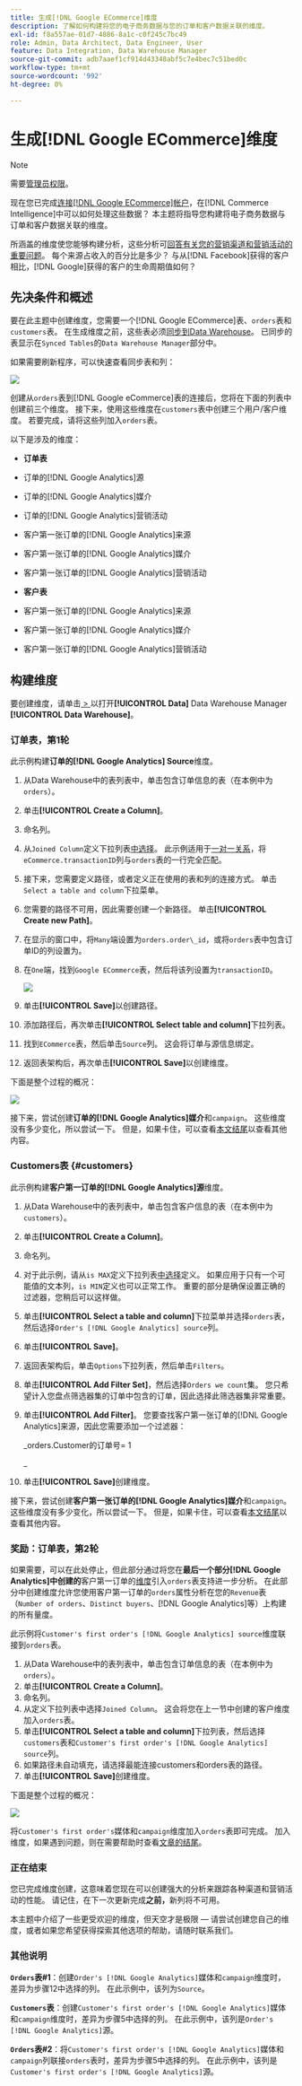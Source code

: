 ```yaml
---
title: 生成[!DNL Google ECommerce]维度
description: 了解如何构建将您的电子商务数据与您的订单和客户数据关联的维度。
exl-id: f8a557ae-01d7-4886-8a1c-c0f245c7bc49
role: Admin, Data Architect, Data Engineer, User
feature: Data Integration, Data Warehouse Manager
source-git-commit: adb7aaef1cf914d43348abf5c7e4bec7c51bed0c
workflow-type: tm+mt
source-wordcount: '992'
ht-degree: 0%

---
```


# 生成[!DNL Google ECommerce]维度

>[!NOTE]
>
>需要[管理员权限](../../administrator/user-management/user-management.md)。

现在您已完成[连接[!DNL Google ECommerce]帐户](../../data-analyst/importing-data/integrations/google-ecommerce.md)，在[!DNL Commerce Intelligence]中可以如何处理这些数据？ 本主题将指导您构建将电子商务数据与订单和客户数据关联的维度。

所涵盖的维度使您能够构建分析，这些分析可[回答有关您的营销渠道和营销活动的重要问题](../../data-analyst/analysis/most-value-source-channel.md)。 每个来源占收入的百分比是多少？ 与从[!DNL Facebook]获得的客户相比，[!DNL Google]获得的客户的生命周期值如何？

## 先决条件和概述

要在此主题中创建维度，您需要一个[!DNL Google ECommerce]表、`orders`表和`customers`表。 在生成维度之前，这些表必须[同步到Data Warehouse](../../data-analyst/data-warehouse-mgr/tour-dwm.md)。 已同步的表显示在`Synced Tables`的`Data Warehouse Manager`部分中。

如果需要刷新程序，可以快速查看同步表和列：

![](../../assets/Syncing_New_Columns.gif)

创建从`orders`表到[!DNL Google eCommerce]表的连接后，您将在下面的列表中创建前三个维度。 接下来，使用这些维度在`customers`表中创建三个用户/客户维度。 若要完成，请将这些列加入`orders`表。

以下是涉及的维度：

* **订单表**

* 订单的[!DNL Google Analytics]源
* 订单的[!DNL Google Analytics]媒介
* 订单的[!DNL Google Analytics]营销活动
* 客户第一张订单的[!DNL Google Analytics]来源
* 客户第一张订单的[!DNL Google Analytics]媒介
* 客户第一张订单的[!DNL Google Analytics]营销活动

* **客户表**

* 客户第一张订单的[!DNL Google Analytics]来源
* 客户第一张订单的[!DNL Google Analytics]媒介
* 客户第一张订单的[!DNL Google Analytics]营销活动

## 构建维度

要创建维度，请单击[ > ](../data-warehouse-mgr/tour-dwm.md)以打开&#x200B;**[!UICONTROL Data]** Data Warehouse Manager **[!UICONTROL Data Warehouse]**。

### 订单表，第1轮

此示例构建&#x200B;**订单的[!DNL Google Analytics] Source**&#x200B;维度。

1. 从Data Warehouse中的表列表中，单击包含订单信息的表（在本例中为`orders`）。
1. 单击&#x200B;**[!UICONTROL Create a Column]**。
1. 命名列。
1. 从`Joined Column`定义下拉列表[中选择](../data-warehouse-mgr/calc-column-types.md)。 此示例适用于[一对一关系](../data-warehouse-mgr/table-relationships.md)，将`eCommerce.transactionID`列与`orders`表的一行完全匹配。
1. 接下来，您需要定义路径，或者定义正在使用的表和列的连接方式。 单击`Select a table and column`下拉菜单。
1. 您需要的路径不可用，因此需要创建一个新路径。 单击&#x200B;**[!UICONTROL Create new Path]**。
1. 在显示的窗口中，将`Many`端设置为`orders.order\_id`，或将`orders`表中包含订单ID的列设置为。
1. 在`One`端，找到`Google ECommerce`表，然后将该列设置为`transactionID`。

   ![](../../assets/google-ecommerce-table.png)

1. 单击&#x200B;**[!UICONTROL Save]**&#x200B;以创建路径。
1. 添加路径后，再次单击&#x200B;**[!UICONTROL Select table and column]**&#x200B;下拉列表。
1. 找到`ECommerce`表，然后单击`Source`列。 这会将订单与源信息绑定。
1. 返回表架构后，再次单击&#x200B;**[!UICONTROL Save]**&#x200B;以创建维度。

下面是整个过程的概况：

![](../../assets/help_center.gif)

接下来，尝试创建&#x200B;**订单的[!DNL Google Analytics]媒介**&#x200B;和`campaign`。 这些维度没有多少变化，所以尝试一下。 但是，如果卡住，可以查看[本文结尾](#stuck)以查看其他内容。

### Customers表 {#customers}

此示例构建&#x200B;**客户第一订单的[!DNL Google Analytics]源**&#x200B;维度。

1. 从Data Warehouse中的表列表中，单击包含客户信息的表（在本例中为`customers`）。
1. 单击&#x200B;**[!UICONTROL Create a Column]**。
1. 命名列。
1. 对于此示例，请从`is MAX`定义下拉列表[中选择](../../data-analyst/data-warehouse-mgr/calc-column-types.md)定义。 如果应用于只有一个可能值的文本列，`is MIN`定义也可以正常工作。 重要的部分是确保设置正确的过滤器，您稍后可以这样做。
1. 单击&#x200B;**[!UICONTROL Select a table and column]**&#x200B;下拉菜单并选择`orders`表，然后选择`Order's [!DNL Google Analytics] source`列。
1. 单击&#x200B;**[!UICONTROL Save]**。
1. 返回表架构后，单击`Options`下拉列表，然后单击`Filters`。
1. 单击&#x200B;**[!UICONTROL Add Filter Set]**，然后选择`Orders we count`集。 您只希望计入您盘点筛选器集的订单中包含的订单，因此选择此筛选器集非常重要。
1. 单击&#x200B;**[!UICONTROL Add Filter]**。 您要查找客户第一张订单的[!DNL Google Analytics]来源，因此您需要添加一个过滤器：

   _orders.Customer的订单号= 1

   _
1. 单击&#x200B;**[!UICONTROL Save]**&#x200B;创建维度。

接下来，尝试创建&#x200B;**客户第一张订单的[!DNL Google Analytics]媒介**&#x200B;和`campaign`。 这些维度没有多少变化，所以尝试一下。 但是，如果卡住，可以查看[本文结尾](#stuck)以查看其他内容。

### 奖励：订单表，第2轮

如果需要，可以在此处停止，但此部分通过将您在&#x200B;**最后一个部分[!DNL Google Analytics]中创建的**&#x200B;客户第一订单的[维度](#customers)引入`orders`表支持进一步分析。 在此部分中创建维度允许您使用客户第一订单的`orders`属性分析在您的`Revenue`表（`Number of orders`、`Distinct buyers`、[!DNL Google Analytics]等）上构建的所有量度。

此示例将`Customer's first order's [!DNL Google Analytics] source`维度联接到`orders`表。

1. 从Data Warehouse中的表列表中，单击包含订单信息的表（在本例中为`orders`）。
1. 单击&#x200B;**[!UICONTROL Create a Column]**。
1. 命名列。
1. 从定义下拉列表中选择`Joined Column`。 这会将您在上一节中创建的客户维度加入`orders`表。
1. 单击&#x200B;**[!UICONTROL Select a table and column]**&#x200B;下拉列表，然后选择`customers`表和`Customer's first order's [!DNL Google Analytics] source`列。
1. 如果路径未自动填充，请选择最能连接customers和orders表的路径。
1. 单击&#x200B;**[!UICONTROL Save]**&#x200B;创建维度。

下面是整个过程的概况：

![](../../assets/help_center2.gif)

将`Customer's first order's`媒体和`campaign`维度加入`orders`表即可完成。 加入维度，如果遇到问题，则在需要帮助时查看[文章的结尾](#stuck)。

### 正在结束

您已完成维度创建，这意味着您现在可以创建强大的分析来跟踪各种渠道和营销活动的性能。 请记住，在下一次更新完成&#x200B;**之前，**&#x200B;新列将不可用。

本主题中介绍了一些更受欢迎的维度，但天空才是极限 — 请尝试创建您自己的维度，或者如果您希望获得探索其他选项的帮助，请随时联系我们。 

### 其他说明

**`Orders`表#1**：创建`Order's [!DNL Google Analytics]`媒体和`campaign`维度时，差异为步骤12中选择的列。 在此示例中，该列为`Source`。

**`Customers`表**：创建`Customer's first order's [!DNL Google Analytics]`媒体和`campaign`维度时，差异为步骤5中选择的列。 在此示例中，该列是`Order's [!DNL Google Analytics]`源。

**`Orders`表#2**：将`Customer's first order's [!DNL Google Analytics]`媒体和`campaign`列联接`orders`表时，差异为步骤5中选择的列。 在此示例中，该列是`Customer's first order's [!DNL Google Analytics]`源。
